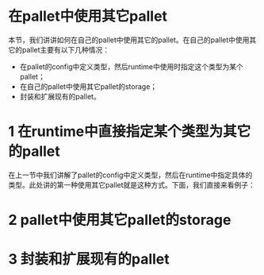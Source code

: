 # 在pallet中使用其它pallet

本节，我们讲讲如何在自己的pallet中使用其它的pallet。在自己的pallet中使用其它的pallet主要有以下几种情况：
* 在pallet的config中定义类型，然后runtime中使用时指定这个类型为某个pallet；
* 在自己的pallet中使用其它pallet的storage；
* 封装和扩展现有的pallet。

# 1 在runtime中直接指定某个类型为其它的pallet
在上一节中我们讲解了pallet的config中定义类型，然后在runtime中指定具体的类型。此处讲的第一种使用其它pallet就是这种方式。下面，我们直接来看例子：



# 2 pallet中使用其它pallet的storage

# 3 封装和扩展现有的pallet
 
